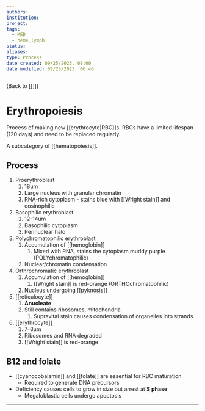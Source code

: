 ```yaml
---
authors: 
institution: 
project: 
tags:
  - MED
  - heme_lymph
status: 
aliases: 
type: Process
date created: 09/25/2023, 08:00
date modified: 09/25/2023, 06:46
---
```


(Back to [[]])

# Erythropoiesis
Process of making new [[erythrocyte|RBC]]s. RBCs have a limited lifespan (120 days) and need to be replaced regularly.

A subcategory of [[hematopoiesis]].
## Process
1. Proerythroblast
	1. 18um
	2. Large nucleus with granular chromatin
	3. RNA-rich cytoplasm - stains blue with [[Wright stain]] and eosinophilic
2. Basophilic erythroblast
	1. 12-14um
	2. Basophilic cytoplasm
	3. Perinuclear halo
3. Polychromatophilic erythroblast
	1. Accumulation of [[hemoglobin]]
		1. Mixed with RNA, stains the cytoplasm muddy purple (POLYchromatophilic)
	2. Nuclear/chromatin condensation
4. Orthrochromatic erythroblast
	1. Accumulation of [[hemoglobin]]
		1. [[Wright stain]] is red-orange (ORTHOchromatophilic)
	2. Nucleus undergoing [[pyknosis]]
5. [[reticulocyte]]
	1. **Anucleate**
	2. Still contains ribosomes, mitochondria
		1. Supravital stain causes condensation of organelles into strands
6. [[erythrocyte]]
	1. 7-8um
	2. Ribosomes and RNA degraded
	3. [[Wright stain]] is red-orange
## B12 and folate
- [[cyanocobalamin]] and [[folate]] are essential for RBC maturation
	- Required to generate DNA precursors
- Deficiency causes cells to grow in size but arrest at **S phase**
	- Megaloblastic cells undergo apoptosis

---
